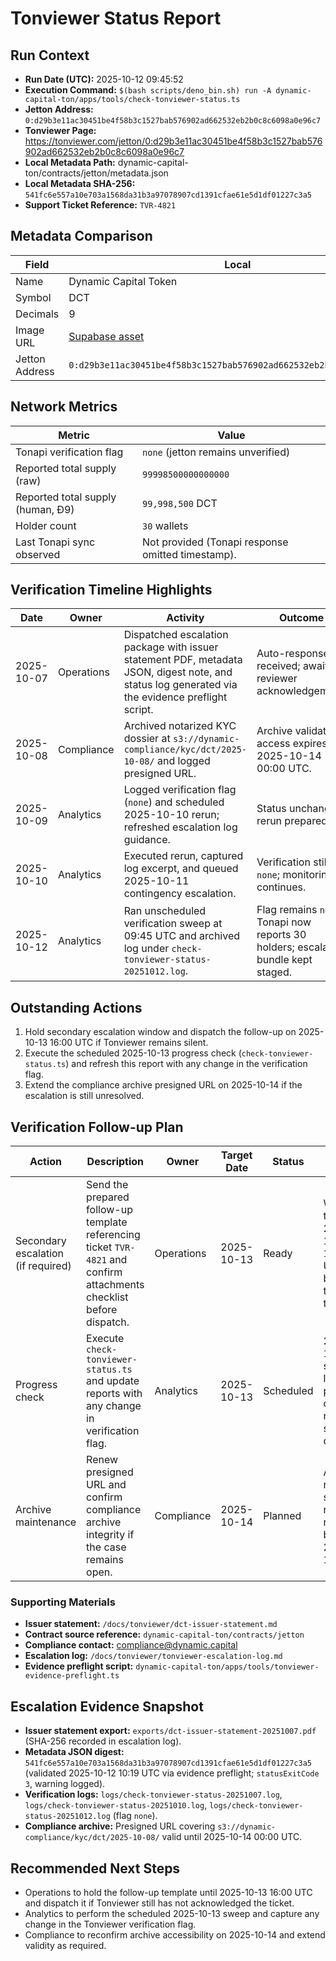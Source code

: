 # Tonviewer Status Report

## Run Context

- **Run Date (UTC):** 2025-10-12 09:45:52
- **Execution Command:**
  `$(bash scripts/deno_bin.sh) run -A dynamic-capital-ton/apps/tools/check-tonviewer-status.ts`
- **Jetton Address:**
  `0:d29b3e11ac30451be4f58b3c1527bab576902ad662532eb2b0c8c6098a0e96c7`
- **Tonviewer Page:**
  https://tonviewer.com/jetton/0:d29b3e11ac30451be4f58b3c1527bab576902ad662532eb2b0c8c6098a0e96c7
- **Local Metadata Path:** dynamic-capital-ton/contracts/jetton/metadata.json
- **Local Metadata SHA-256:**
  `541fc6e557a10e703a1568da31b3a97078907cd1391cfae61e5d1df01227c3a5`
- **Support Ticket Reference:** `TVR-4821`

## Metadata Comparison

| Field          | Local                                                                                                   | Tonapi                                                                                                  | Match |
| -------------- | ------------------------------------------------------------------------------------------------------- | ------------------------------------------------------------------------------------------------------- | ----- |
| Name           | Dynamic Capital Token                                                                                   | Dynamic Capital Token                                                                                   | ✅    |
| Symbol         | DCT                                                                                                     | DCT                                                                                                     | ✅    |
| Decimals       | 9                                                                                                       | 9                                                                                                       | ✅    |
| Image URL      | [Supabase asset](https://qeejuomcapbdlhnjqjcc.supabase.co/storage/v1/object/public/miniapp/DCTMark.png) | [Supabase asset](https://qeejuomcapbdlhnjqjcc.supabase.co/storage/v1/object/public/miniapp/DCTMark.png) | ✅    |
| Jetton Address | `0:d29b3e11ac30451be4f58b3c1527bab576902ad662532eb2b0c8c6098a0e96c7`                                    | `0:d29b3e11ac30451be4f58b3c1527bab576902ad662532eb2b0c8c6098a0e96c7`                                    | ✅    |

## Network Metrics

| Metric                            | Value                              |
| --------------------------------- | ---------------------------------- |
| Tonapi verification flag          | `none` (jetton remains unverified) |
| Reported total supply (raw)       | `99998500000000000`                |
| Reported total supply (human, Ð9) | `99,998,500` DCT                   |
| Holder count                      | `30` wallets                       |
| Last Tonapi sync observed         | Not provided (Tonapi response omitted timestamp). |

## Verification Timeline Highlights

| Date       | Owner      | Activity                                                                                                   | Outcome                                                    |
| ---------- | ---------- | ---------------------------------------------------------------------------------------------------------- | ---------------------------------------------------------- |
| 2025-10-07 | Operations | Dispatched escalation package with issuer statement PDF, metadata JSON, digest note, and status log generated via the evidence preflight script. | Auto-response received; awaiting reviewer acknowledgement. |
| 2025-10-08 | Compliance | Archived notarized KYC dossier at `s3://dynamic-compliance/kyc/dct/2025-10-08/` and logged presigned URL. | Archive validated; access expires 2025-10-14 00:00 UTC.    |
| 2025-10-09 | Analytics  | Logged verification flag (`none`) and scheduled 2025-10-10 rerun; refreshed escalation log guidance.      | Status unchanged; rerun prepared.                          |
| 2025-10-10 | Analytics  | Executed rerun, captured log excerpt, and queued 2025-10-11 contingency escalation.                       | Verification still `none`; monitoring continues.           |
| 2025-10-12 | Analytics  | Ran unscheduled verification sweep at 09:45 UTC and archived log under `check-tonviewer-status-20251012.log`. | Flag remains `none`; Tonapi now reports 30 holders; escalation bundle kept staged. |

## Outstanding Actions

1. Hold secondary escalation window and dispatch the follow-up on 2025-10-13 16:00 UTC if Tonviewer remains silent.
2. Execute the scheduled 2025-10-13 progress check (`check-tonviewer-status.ts`) and refresh this report with any change in the verification flag.
3. Extend the compliance archive presigned URL on 2025-10-14 if the escalation is still unresolved.

## Verification Follow-up Plan

| Action                             | Description                                                                                         | Owner      | Target Date | Status    | Notes                                                             |
| ---------------------------------- | --------------------------------------------------------------------------------------------------- | ---------- | ----------- | --------- | ----------------------------------------------------------------- |
| Secondary escalation (if required) | Send the prepared follow-up template referencing ticket `TVR-4821` and confirm attachments checklist before dispatch. | Operations | 2025-10-13  | Ready     | Waiting through 2025-10-13 16:00 UTC before triggering the send. |
| Progress check                     | Execute `check-tonviewer-status.ts` and update reports with any change in verification flag.        | Analytics  | 2025-10-13  | Scheduled | 2025-10-12 sweep logged as pre-check; main run still queued.     |
| Archive maintenance                | Renew presigned URL and confirm compliance archive integrity if the case remains open.              | Compliance | 2025-10-14  | Planned   | AWS CLI reminder scheduled; no action needed before 2025-10-14.  |

### Supporting Materials

- **Issuer statement:** `/docs/tonviewer/dct-issuer-statement.md`
- **Contract source reference:** `dynamic-capital-ton/contracts/jetton`
- **Compliance contact:** compliance@dynamic.capital
- **Escalation log:** `/docs/tonviewer/tonviewer-escalation-log.md`
- **Evidence preflight script:**
  `dynamic-capital-ton/apps/tools/tonviewer-evidence-preflight.ts`

## Escalation Evidence Snapshot

- **Issuer statement export:** `exports/dct-issuer-statement-20251007.pdf`
  (SHA-256 recorded in escalation log).
- **Metadata JSON digest:**
  `541fc6e557a10e703a1568da31b3a97078907cd1391cfae61e5d1df01227c3a5` (validated 2025-10-12 10:19 UTC via evidence preflight; `statusExitCode` `3`, warning logged).
- **Verification logs:** `logs/check-tonviewer-status-20251007.log`,
  `logs/check-tonviewer-status-20251010.log`, `logs/check-tonviewer-status-20251012.log` (flag `none`).
- **Compliance archive:** Presigned URL covering
  `s3://dynamic-compliance/kyc/dct/2025-10-08/` valid until 2025-10-14 00:00 UTC.

## Recommended Next Steps

- Operations to hold the follow-up template until 2025-10-13 16:00 UTC and dispatch it if Tonviewer still has not acknowledged the ticket.
- Analytics to perform the scheduled 2025-10-13 sweep and capture any change in the Tonviewer verification flag.
- Compliance to reconfirm archive accessibility on 2025-10-14 and extend validity as required.
